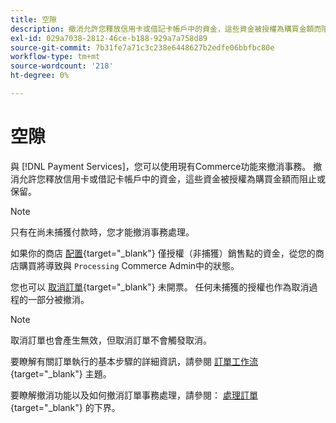 ```yaml
---
title: 空隙
description: 撤消允許您釋放信用卡或借記卡帳戶中的資金，這些資金被授權為購買金額而阻止或保留。
exl-id: 029a7038-2812-46ce-b188-929a7a758d89
source-git-commit: 7b31fe7a71c3c238e6448627b2edfe06bbfbc80e
workflow-type: tm+mt
source-wordcount: '218'
ht-degree: 0%

---
```


# 空隙

與 [!DNL Payment Services]，您可以使用現有Commerce功能來撤消事務。 撤消允許您釋放信用卡或借記卡帳戶中的資金，這些資金被授權為購買金額而阻止或保留。

>[!NOTE]
>
>只有在尚未捕獲付款時，您才能撤消事務處理。

如果你的商店 [配置](https://docs.magento.com/user-guide/configuration/sales/payment-methods.html#payment-actions){target="_blank"} 僅授權（非捕獲）銷售點的資金，從您的商店購買將導致與 `Processing` Commerce Admin中的狀態。

您也可以 [取消訂單](https://docs.magento.com/user-guide/sales/order-update.html#cancel-a-pending-order){target="_blank"} 未開票。 任何未捕獲的授權也作為取消過程的一部分被撤消。

>[!NOTE]
>
>取消訂單也會產生無效，但取消訂單不會觸發取消。

要瞭解有關訂單執行的基本步驟的詳細資訊，請參閱 [訂單工作流](https://docs.magento.com/user-guide/sales/order-workflow.html){target="_blank"} 主題。

要瞭解撤消功能以及如何撤消訂單事務處理，請參閱： [處理訂單](https://docs.magento.com/user-guide/sales/order-processing.html){target="_blank"} 的下界。
